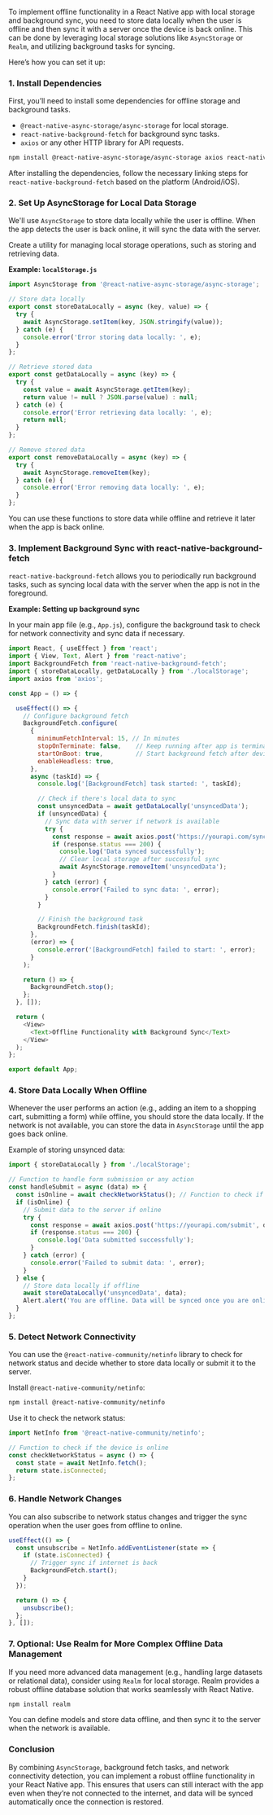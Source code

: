 To implement offline functionality in a React Native app with local storage and background sync, you need to store data locally when the user is offline and then sync it with a server once the device is back online. This can be done by leveraging local storage solutions like `AsyncStorage` or `Realm`, and utilizing background tasks for syncing.

Here’s how you can set it up:

### **1. Install Dependencies**

First, you’ll need to install some dependencies for offline storage and background tasks.

- `@react-native-async-storage/async-storage` for local storage.
- `react-native-background-fetch` for background sync tasks.
- `axios` or any other HTTP library for API requests.

```bash
npm install @react-native-async-storage/async-storage axios react-native-background-fetch
```

After installing the dependencies, follow the necessary linking steps for `react-native-background-fetch` based on the platform (Android/iOS).

### **2. Set Up AsyncStorage for Local Data Storage**

We'll use `AsyncStorage` to store data locally while the user is offline. When the app detects the user is back online, it will sync the data with the server.

Create a utility for managing local storage operations, such as storing and retrieving data.

**Example: `localStorage.js`**

```javascript
import AsyncStorage from '@react-native-async-storage/async-storage';

// Store data locally
export const storeDataLocally = async (key, value) => {
  try {
    await AsyncStorage.setItem(key, JSON.stringify(value));
  } catch (e) {
    console.error('Error storing data locally: ', e);
  }
};

// Retrieve stored data
export const getDataLocally = async (key) => {
  try {
    const value = await AsyncStorage.getItem(key);
    return value != null ? JSON.parse(value) : null;
  } catch (e) {
    console.error('Error retrieving data locally: ', e);
    return null;
  }
};

// Remove stored data
export const removeDataLocally = async (key) => {
  try {
    await AsyncStorage.removeItem(key);
  } catch (e) {
    console.error('Error removing data locally: ', e);
  }
};
```

You can use these functions to store data while offline and retrieve it later when the app is back online.

### **3. Implement Background Sync with react-native-background-fetch**

`react-native-background-fetch` allows you to periodically run background tasks, such as syncing local data with the server when the app is not in the foreground.

**Example: Setting up background sync**

In your main app file (e.g., `App.js`), configure the background task to check for network connectivity and sync data if necessary.

```javascript
import React, { useEffect } from 'react';
import { View, Text, Alert } from 'react-native';
import BackgroundFetch from 'react-native-background-fetch';
import { storeDataLocally, getDataLocally } from './localStorage';
import axios from 'axios';

const App = () => {

  useEffect(() => {
    // Configure background fetch
    BackgroundFetch.configure(
      {
        minimumFetchInterval: 15, // In minutes
        stopOnTerminate: false,    // Keep running after app is terminated
        startOnBoot: true,         // Start background fetch after device reboot
        enableHeadless: true,
      },
      async (taskId) => {
        console.log('[BackgroundFetch] task started: ', taskId);

        // Check if there's local data to sync
        const unsyncedData = await getDataLocally('unsyncedData');
        if (unsyncedData) {
          // Sync data with server if network is available
          try {
            const response = await axios.post('https://yourapi.com/sync', unsyncedData);
            if (response.status === 200) {
              console.log('Data synced successfully');
              // Clear local storage after successful sync
              await AsyncStorage.removeItem('unsyncedData');
            }
          } catch (error) {
            console.error('Failed to sync data: ', error);
          }
        }

        // Finish the background task
        BackgroundFetch.finish(taskId);
      },
      (error) => {
        console.error('[BackgroundFetch] failed to start: ', error);
      }
    );

    return () => {
      BackgroundFetch.stop();
    };
  }, []);

  return (
    <View>
      <Text>Offline Functionality with Background Sync</Text>
    </View>
  );
};

export default App;
```

### **4. Store Data Locally When Offline**

Whenever the user performs an action (e.g., adding an item to a shopping cart, submitting a form) while offline, you should store the data locally. If the network is not available, you can store the data in `AsyncStorage` until the app goes back online.

Example of storing unsynced data:

```javascript
import { storeDataLocally } from './localStorage';

// Function to handle form submission or any action
const handleSubmit = async (data) => {
  const isOnline = await checkNetworkStatus(); // Function to check if the user is online
  if (isOnline) {
    // Submit data to the server if online
    try {
      const response = await axios.post('https://yourapi.com/submit', data);
      if (response.status === 200) {
        console.log('Data submitted successfully');
      }
    } catch (error) {
      console.error('Failed to submit data: ', error);
    }
  } else {
    // Store data locally if offline
    await storeDataLocally('unsyncedData', data);
    Alert.alert('You are offline. Data will be synced once you are online.');
  }
};
```

### **5. Detect Network Connectivity**

You can use the `@react-native-community/netinfo` library to check for network status and decide whether to store data locally or submit it to the server.

Install `@react-native-community/netinfo`:

```bash
npm install @react-native-community/netinfo
```

Use it to check the network status:

```javascript
import NetInfo from '@react-native-community/netinfo';

// Function to check if the device is online
const checkNetworkStatus = async () => {
  const state = await NetInfo.fetch();
  return state.isConnected;
};
```

### **6. Handle Network Changes**

You can also subscribe to network status changes and trigger the sync operation when the user goes from offline to online.

```javascript
useEffect(() => {
  const unsubscribe = NetInfo.addEventListener(state => {
    if (state.isConnected) {
      // Trigger sync if internet is back
      BackgroundFetch.start();
    }
  });

  return () => {
    unsubscribe();
  };
}, []);
```

### **7. Optional: Use Realm for More Complex Offline Data Management**

If you need more advanced data management (e.g., handling large datasets or relational data), consider using `Realm` for local storage. Realm provides a robust offline database solution that works seamlessly with React Native.

```bash
npm install realm
```

You can define models and store data offline, and then sync it to the server when the network is available.

### **Conclusion**

By combining `AsyncStorage`, background fetch tasks, and network connectivity detection, you can implement a robust offline functionality in your React Native app. This ensures that users can still interact with the app even when they’re not connected to the internet, and data will be synced automatically once the connection is restored.